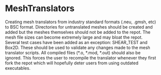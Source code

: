 # MeshTranslators
Creating mesh translators from industry standard formats (.neu, .gmsh, etc) to BSC format.
Directories for untranslated meshes should be created and added but the meshes themselves
should not be added to the repot. The mesh file sizes can become extremely large and may
bloat the repot. Several test cases have been added as an exception: SHEAR_TEST and Box2D.
These should be used to validate any changes made to the mesh translator scripts. All
compiled files (*.o, *.mod, *.out) should also be ignored. This forces the user to
recompile the translator whenever they first fork the repot which will hopefully deter users
from using outdated executables.
